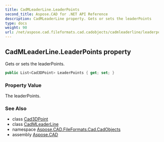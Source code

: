 ```yaml
---
title: CadMLeaderLine.LeaderPoints
second_title: Aspose.CAD for .NET API Reference
description: CadMLeaderLine property. Gets or sets the leaderPoints
type: docs
weight: 90
url: /net/aspose.cad.fileformats.cad.cadobjects/cadmleaderline/leaderpoints/
---
```

## CadMLeaderLine.LeaderPoints property

Gets or sets the leaderPoints.

```csharp
public List<Cad3DPoint> LeaderPoints { get; set; }
```

### Property Value

The leaderPoints.

### See Also

* class [Cad3DPoint](../../cad3dpoint/)
* class [CadMLeaderLine](../)
* namespace [Aspose.CAD.FileFormats.Cad.CadObjects](../../cadmleaderline/)
* assembly [Aspose.CAD](../../../)


